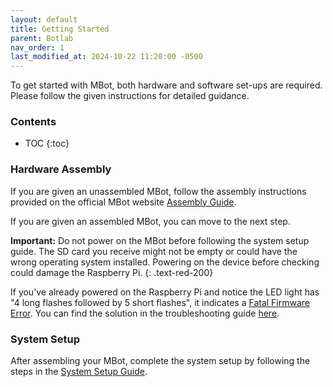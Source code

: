 ```yaml
---
layout: default
title: Getting Started
parent: Botlab
nav_order: 1
last_modified_at: 2024-10-22 11:20:00 -0500
---
```


To get started with MBot, both hardware and software set-ups are required. Please follow the given instructions for detailed guidance.

### Contents
- TOC
{:toc}

### Hardware Assembly
If you are given an unassembled MBot, follow the assembly instructions provided on the official MBot website [Assembly Guide](https://mbot.robotics.umich.edu/docs/hardware/classic/assembly/).

If you are given an assembled MBot, you can move to the next step.

**Important:** Do not power on the MBot before following the system setup guide. The SD card you receive might not be empty or could have the wrong operating system installed. Powering on the device before checking could damage the Raspberry Pi.
{: .text-red-200}

If you've already powered on the Raspberry Pi and notice the LED light has "4 long flashes followed by 5 short flashes", it indicates a [Fatal Firmware Error](https://www.raspberrypi.com/documentation/computers/configuration.html#led-warning-flash-codes). You can find the solution in the troubleshooting guide [here](/docs/botlab/how-to-guide/pi-troubleshooting.md).

### System Setup
After assembling your MBot, complete the system setup by following the steps in the [System Setup Guide](mbot-system-setup-Pi5).